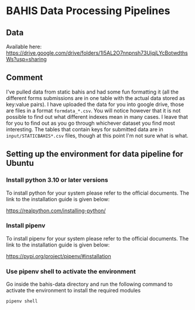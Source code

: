 # BAHIS Data Processing Pipelines

## Data
Available here: https://drive.google.com/drive/folders/1l5AL2O7nnpnsh73UjqjLYcBotwdthsWs?usp=sharing

## Comment
I've pulled data from static bahis and had some fun formatting it (all the different forms submissions are in one table with the actual data stored as key:value pairs). I have uploaded the data for you into google drive, those are files in a format `formdata_*.csv`.
You will notice however that it is not possible to find out what different indexes mean in many cases. I leave that for you to find out as you go through whichever dataset you find most interesting. The tables that contain keys for submitted data are in `input/STATICBAHIS*.csv` files, though at this point I'm not sure what is what.

##  Setting up the environment for data pipeline for Ubuntu

###  Install python 3.10 or later versions
To install python for your system please refer to the official documents. The link to the installation guide is given below:

https://realpython.com/installing-python/

###  Install pipenv
To install pipenv for your system please refer to the official documents. The link to the installation guide is given below:

https://pypi.org/project/pipenv/#installation

###  Use pipenv shell to activate the environment
Go inside the bahis-data directory and run the following command to activate the environment to install the required modules

`pipenv shell`

